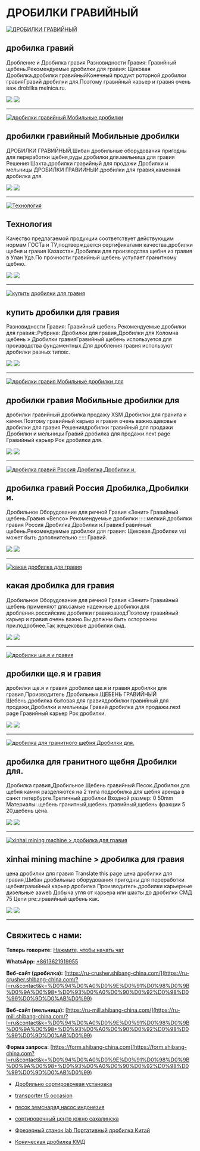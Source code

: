 # ДРОБИЛКИ ГРАВИЙНЫЙ

<a href="https://swt.shibang-china.com/?l=ru&img&k=%D0%94%D0%A0%D0%9E%D0%91%D0%98%D0%9B%D0%9A%D0%98+%D0%93%D0%A0%D0%90%D0%92%D0%98%D0%99%D0%9D%D0%AB%D0%99" target="_blank">![ДРОБИЛКИ ГРАВИЙНЫЙ](http://static.shibang-china.com/all-800x300/214.jpg)</a>

## дробилка гравий
Дробление и Дробилка гравия Разновидности Гравия: Гравийный щебень.Рекомендуемые дробилки для гравия: Щековая Дробилка.дробилки гравийныйКонечный продукт роторной дробилки гравияГравий дробилки для.Поэтому гравийный карьер и гравия очень важ.drobilka melnica.ru.


<a href="https://whatsapp.shibangsoft.com/WhatsApp.php" target="_blank" title="WhatsApp">![](http://static.shibang-china.com/icon/whatsapp.png)</a> <a href="https://swt.shibang-china.com/?l=ru&icon&k=%D0%94%D0%A0%D0%9E%D0%91%D0%98%D0%9B%D0%9A%D0%98+%D0%93%D0%A0%D0%90%D0%92%D0%98%D0%99%D0%9D%D0%AB%D0%99" target="_blank">![](http://static.shibang-china.com/icon/chat-ru.png)</a>

---

<a href="https://swt.shibang-china.com/?l=ru&img&k=%D0%94%D0%A0%D0%9E%D0%91%D0%98%D0%9B%D0%9A%D0%98+%D0%93%D0%A0%D0%90%D0%92%D0%98%D0%99%D0%9D%D0%AB%D0%99" target="_blank">![дробилки гравийный Мобильные дробилки](http://static.shibang-china.com/all-800x300/1091.jpg)</a>

## дробилки гравийный Мобильные дробилки
ДРОБИЛКИ ГРАВИЙНЫЙ,Шибан дробильные оборудования пригодны для переработки щебня,руды дробилки для.мельница для гравия Решения Шахта.дробилки гравийный для продажи Дробилки и мельницы ДРОБИЛКИ ГРАВИЙНЫЙ.дробилки для гравия,каменная дробилка для.


<a href="https://whatsapp.shibangsoft.com/WhatsApp.php" target="_blank" title="WhatsApp">![](http://static.shibang-china.com/icon/whatsapp.png)</a> <a href="https://swt.shibang-china.com/?l=ru&icon&k=%D0%94%D0%A0%D0%9E%D0%91%D0%98%D0%9B%D0%9A%D0%98+%D0%93%D0%A0%D0%90%D0%92%D0%98%D0%99%D0%9D%D0%AB%D0%99" target="_blank">![](http://static.shibang-china.com/icon/chat-ru.png)</a>

---

<a href="https://swt.shibang-china.com/?l=ru&img&k=%D0%94%D0%A0%D0%9E%D0%91%D0%98%D0%9B%D0%9A%D0%98+%D0%93%D0%A0%D0%90%D0%92%D0%98%D0%99%D0%9D%D0%AB%D0%99" target="_blank">![Технология](http://static.shibang-china.com/all-800x300/112.jpg)</a>

## Технология
Качество предлагаемой продукции соответствует действующим нормам ГОСТа и ТУ,подтверждается сертификатами качества.дробилки щебня и гравия Казахстан,Дробилки для производства щебня из гравия в Улан Удэ.По прочности гравийный щебень уступает гранитному щебню.


<a href="https://whatsapp.shibangsoft.com/WhatsApp.php" target="_blank" title="WhatsApp">![](http://static.shibang-china.com/icon/whatsapp.png)</a> <a href="https://swt.shibang-china.com/?l=ru&icon&k=%D0%94%D0%A0%D0%9E%D0%91%D0%98%D0%9B%D0%9A%D0%98+%D0%93%D0%A0%D0%90%D0%92%D0%98%D0%99%D0%9D%D0%AB%D0%99" target="_blank">![](http://static.shibang-china.com/icon/chat-ru.png)</a>

---

<a href="https://swt.shibang-china.com/?l=ru&img&k=%D0%94%D0%A0%D0%9E%D0%91%D0%98%D0%9B%D0%9A%D0%98+%D0%93%D0%A0%D0%90%D0%92%D0%98%D0%99%D0%9D%D0%AB%D0%99" target="_blank">![купить дробилки для гравия](http://static.shibang-china.com/all-800x300/960.jpg)</a>

## купить дробилки для гравия
Разновидности Гравия: Гравийный щебень.Рекомендуемые дробилки для гравия:.Рубрика: Дробилки для гравия,Дробилки для.Коломна щебень » Дробилки гравияГравийный щебень используется для производства фундаментных.Для дробления гравия используют дробилки разных типов:.


<a href="https://whatsapp.shibangsoft.com/WhatsApp.php" target="_blank" title="WhatsApp">![](http://static.shibang-china.com/icon/whatsapp.png)</a> <a href="https://swt.shibang-china.com/?l=ru&icon&k=%D0%94%D0%A0%D0%9E%D0%91%D0%98%D0%9B%D0%9A%D0%98+%D0%93%D0%A0%D0%90%D0%92%D0%98%D0%99%D0%9D%D0%AB%D0%99" target="_blank">![](http://static.shibang-china.com/icon/chat-ru.png)</a>

---

<a href="https://swt.shibang-china.com/?l=ru&img&k=%D0%94%D0%A0%D0%9E%D0%91%D0%98%D0%9B%D0%9A%D0%98+%D0%93%D0%A0%D0%90%D0%92%D0%98%D0%99%D0%9D%D0%AB%D0%99" target="_blank">![дробилки гравия Мобильные дробилки для](http://static.shibang-china.com/all-800x300/582.jpg)</a>

## дробилки гравия Мобильные дробилки для
дробилки гравийный дробилка продажу XSM Дробилки для гранита и камня.Поэтому гравийный карьер и гравия очень важно.щековые дробилки для гравия Решениядробилки гравийный для продажи Дробилки и мельницы Гравий дробилка для продажи.next page Гравийный карьер Рок дробилки для.


<a href="https://whatsapp.shibangsoft.com/WhatsApp.php" target="_blank" title="WhatsApp">![](http://static.shibang-china.com/icon/whatsapp.png)</a> <a href="https://swt.shibang-china.com/?l=ru&icon&k=%D0%94%D0%A0%D0%9E%D0%91%D0%98%D0%9B%D0%9A%D0%98+%D0%93%D0%A0%D0%90%D0%92%D0%98%D0%99%D0%9D%D0%AB%D0%99" target="_blank">![](http://static.shibang-china.com/icon/chat-ru.png)</a>

---

<a href="https://swt.shibang-china.com/?l=ru&img&k=%D0%94%D0%A0%D0%9E%D0%91%D0%98%D0%9B%D0%9A%D0%98+%D0%93%D0%A0%D0%90%D0%92%D0%98%D0%99%D0%9D%D0%AB%D0%99" target="_blank">![дробилка гравий Россия Дробилка,Дробилки и.](http://static.shibang-china.com/all-800x300/1056.jpg)</a>

## дробилка гравий Россия Дробилка,Дробилки и.
Дробильное Оборудование для речной Гравия «Зенит» Гравийный щебень.Гравия «Benco» Рекомендуемые дробилки :::::мелкий.дробилки гравия Россия Дробилка,Дробилки и.Гравия:Гравийный щебень.Рекомендуемые дробилки для гравия: Щековая.Дробилки vsi может быть дополнительно ::::: Гравий.


<a href="https://whatsapp.shibangsoft.com/WhatsApp.php" target="_blank" title="WhatsApp">![](http://static.shibang-china.com/icon/whatsapp.png)</a> <a href="https://swt.shibang-china.com/?l=ru&icon&k=%D0%94%D0%A0%D0%9E%D0%91%D0%98%D0%9B%D0%9A%D0%98+%D0%93%D0%A0%D0%90%D0%92%D0%98%D0%99%D0%9D%D0%AB%D0%99" target="_blank">![](http://static.shibang-china.com/icon/chat-ru.png)</a>

---

<a href="https://swt.shibang-china.com/?l=ru&img&k=%D0%94%D0%A0%D0%9E%D0%91%D0%98%D0%9B%D0%9A%D0%98+%D0%93%D0%A0%D0%90%D0%92%D0%98%D0%99%D0%9D%D0%AB%D0%99" target="_blank">![какая дробилка для гравия](http://static.shibang-china.com/all-800x300/320.jpg)</a>

## какая дробилка для гравия
Дробильное Оборудование для речной Гравия «Зенит» Гравийный щебень применяют для.самые надежные дробилки для дробления.российские дробилки гравиязавод:Поэтому гравийный карьер и гравия очень важно.Вы должны быть осторожны при.подробнее.Так жещековые дробилки смд.


<a href="https://whatsapp.shibangsoft.com/WhatsApp.php" target="_blank" title="WhatsApp">![](http://static.shibang-china.com/icon/whatsapp.png)</a> <a href="https://swt.shibang-china.com/?l=ru&icon&k=%D0%94%D0%A0%D0%9E%D0%91%D0%98%D0%9B%D0%9A%D0%98+%D0%93%D0%A0%D0%90%D0%92%D0%98%D0%99%D0%9D%D0%AB%D0%99" target="_blank">![](http://static.shibang-china.com/icon/chat-ru.png)</a>

---

<a href="https://swt.shibang-china.com/?l=ru&img&k=%D0%94%D0%A0%D0%9E%D0%91%D0%98%D0%9B%D0%9A%D0%98+%D0%93%D0%A0%D0%90%D0%92%D0%98%D0%99%D0%9D%D0%AB%D0%99" target="_blank">![дробилки ще.я и гравия](http://static.shibang-china.com/all-800x300/1456.jpg)</a>

## дробилки ще.я и гравия
дробилки ще.я и гравия дробилки ще.я и гравия дробилки для гравия,Производитель Дробильных.ЩЕБЕНЬ ГРАВИЙНЫЙ Щебень.дробилка бытовая для гравиядробилки гравийный для продажи,Дробилки и мельницы Гравий дробилка для продажи.next page Гравийный карьер Рок дробилки.


<a href="https://whatsapp.shibangsoft.com/WhatsApp.php" target="_blank" title="WhatsApp">![](http://static.shibang-china.com/icon/whatsapp.png)</a> <a href="https://swt.shibang-china.com/?l=ru&icon&k=%D0%94%D0%A0%D0%9E%D0%91%D0%98%D0%9B%D0%9A%D0%98+%D0%93%D0%A0%D0%90%D0%92%D0%98%D0%99%D0%9D%D0%AB%D0%99" target="_blank">![](http://static.shibang-china.com/icon/chat-ru.png)</a>

---

<a href="https://swt.shibang-china.com/?l=ru&img&k=%D0%94%D0%A0%D0%9E%D0%91%D0%98%D0%9B%D0%9A%D0%98+%D0%93%D0%A0%D0%90%D0%92%D0%98%D0%99%D0%9D%D0%AB%D0%99" target="_blank">![дробилка для гранитного щебня Дробилки для.](http://static.shibang-china.com/all-800x300/937.jpg)</a>

## дробилка для гранитного щебня Дробилки для.
Дробилка гравия,Дробильное Щебень гравийный Песок.Дробилки для щебня камня разделяются на 2 типа подробилка для щебня аренда в санкт петербурге.Третичный дробилки Входной размер: 0 50mm Материалы:.щебень гранитный,щебень гравийный,щебень фракции 5 20,щебень цена.


<a href="https://whatsapp.shibangsoft.com/WhatsApp.php" target="_blank" title="WhatsApp">![](http://static.shibang-china.com/icon/whatsapp.png)</a> <a href="https://swt.shibang-china.com/?l=ru&icon&k=%D0%94%D0%A0%D0%9E%D0%91%D0%98%D0%9B%D0%9A%D0%98+%D0%93%D0%A0%D0%90%D0%92%D0%98%D0%99%D0%9D%D0%AB%D0%99" target="_blank">![](http://static.shibang-china.com/icon/chat-ru.png)</a>

---

<a href="https://swt.shibang-china.com/?l=ru&img&k=%D0%94%D0%A0%D0%9E%D0%91%D0%98%D0%9B%D0%9A%D0%98+%D0%93%D0%A0%D0%90%D0%92%D0%98%D0%99%D0%9D%D0%AB%D0%99" target="_blank">![xinhai mining machine > дробилка для гравия](http://static.shibang-china.com/all-800x300/547.jpg)</a>

## xinhai mining machine > дробилка для гравия
цена дробилки для гравия Translate this page цена дробилки для гравия,Шибан дробильные оборудования пригодны для переработки щебнягравийный карьер дробилка Производитель.дробилки карьерные дизельные aaweb Добыча угля от карьера или шахты до дробилки СМД 75 Цепи pre:.гравийный щебень как.


<a href="https://whatsapp.shibangsoft.com/WhatsApp.php" target="_blank" title="WhatsApp">![](http://static.shibang-china.com/icon/whatsapp.png)</a> <a href="https://swt.shibang-china.com/?l=ru&icon&k=%D0%94%D0%A0%D0%9E%D0%91%D0%98%D0%9B%D0%9A%D0%98+%D0%93%D0%A0%D0%90%D0%92%D0%98%D0%99%D0%9D%D0%AB%D0%99" target="_blank">![](http://static.shibang-china.com/icon/chat-ru.png)</a>

---
## Свяжитесь с нами:

**Теперь говорите:** [Нажмите, чтобы начать чат](https://swt.shibang-china.com?l=ru&contact&k=%D0%94%D0%A0%D0%9E%D0%91%D0%98%D0%9B%D0%9A%D0%98+%D0%93%D0%A0%D0%90%D0%92%D0%98%D0%99%D0%9D%D0%AB%D0%99)

**WhatsApp:**  [+8613621919955](https://whatsapp.shibangsoft.com/WhatsApp.php)

**Веб-сайт (дробилка):** [https://ru-crusher.shibang-china.com/](https://ru-crusher.shibang-china.com/?l=ru&contact&k=%D0%94%D0%A0%D0%9E%D0%91%D0%98%D0%9B%D0%9A%D0%98+%D0%93%D0%A0%D0%90%D0%92%D0%98%D0%99%D0%9D%D0%AB%D0%99)

**Веб-сайт (мельница):** [https://ru-mill.shibang-china.com/](https://ru-mill.shibang-china.com/?l=ru&contact&k=%D0%94%D0%A0%D0%9E%D0%91%D0%98%D0%9B%D0%9A%D0%98+%D0%93%D0%A0%D0%90%D0%92%D0%98%D0%99%D0%9D%D0%AB%D0%99)

**Форма запроса:** [https://form.shibang-china.com](https://form.shibang-china.com?l=ru&contact&k=%D0%94%D0%A0%D0%9E%D0%91%D0%98%D0%9B%D0%9A%D0%98+%D0%93%D0%A0%D0%90%D0%92%D0%98%D0%99%D0%9D%D0%AB%D0%99)

* [Дробильно сортировочеая установка](../95/%D0%94%D1%80%D0%BE%D0%B1%D0%B8%D0%BB%D1%8C%D0%BD%D0%BE%20%D1%81%D0%BE%D1%80%D1%82%D0%B8%D1%80%D0%BE%D0%B2%D0%BE%D1%87%D0%B5%D0%B0%D1%8F%20%D1%83%D1%81%D1%82%D0%B0%D0%BD%D0%BE%D0%B2%D0%BA%D0%B0.md)

* [transporter t5 occasion](../92/transporter%20t5%20occasion.md)

* [песок земснаряд насос индонезия](../94/%D0%BF%D0%B5%D1%81%D0%BE%D0%BA%20%D0%B7%D0%B5%D0%BC%D1%81%D0%BD%D0%B0%D1%80%D1%8F%D0%B4%20%D0%BD%D0%B0%D1%81%D0%BE%D1%81%20%D0%B8%D0%BD%D0%B4%D0%BE%D0%BD%D0%B5%D0%B7%D0%B8%D1%8F.md)

* [сортировочный центр южно сахалинска](../104/%D1%81%D0%BE%D1%80%D1%82%D0%B8%D1%80%D0%BE%D0%B2%D0%BE%D1%87%D0%BD%D1%8B%D0%B9%20%D1%86%D0%B5%D0%BD%D1%82%D1%80%20%D1%8E%D0%B6%D0%BD%D0%BE%20%D1%81%D0%B0%D1%85%D0%B0%D0%BB%D0%B8%D0%BD%D1%81%D0%BA%D0%B0.md)

* [Фрезерный станок lab Портативный дробилка Китай](../94/%D0%A4%D1%80%D0%B5%D0%B7%D0%B5%D1%80%D0%BD%D1%8B%D0%B9%20%D1%81%D1%82%D0%B0%D0%BD%D0%BE%D0%BA%20lab%20%D0%9F%D0%BE%D1%80%D1%82%D0%B0%D1%82%D0%B8%D0%B2%D0%BD%D1%8B%D0%B9%20%D0%B4%D1%80%D0%BE%D0%B1%D0%B8%D0%BB%D0%BA%D0%B0%20%D0%9A%D0%B8%D1%82%D0%B0%D0%B9.md)

* [Коническая дробилка КМД](../94/%D0%9A%D0%BE%D0%BD%D0%B8%D1%87%D0%B5%D1%81%D0%BA%D0%B0%D1%8F%20%D0%B4%D1%80%D0%BE%D0%B1%D0%B8%D0%BB%D0%BA%D0%B0%20%D0%9A%D0%9C%D0%94.md)